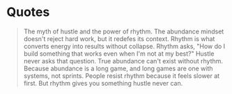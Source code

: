 # Quotes

> The myth of hustle and the power of rhythm.
> The abundance mindset doesn't reject hard work, but it redefes its context.
> Rhythm is what converts energy into results without collapse.
> Rhythm asks, "How do I build something that works even when I'm not at my best?" Hustle never asks that question.
> True abundance can't exist without rhythm.
> Because abundance is a long game, and long games are one with systems, not sprints.
> People resist rhythm because it feels slower at first.
> But rhythm gives you something hustle never can.
